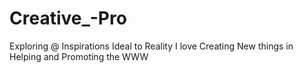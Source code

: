 # Creative_-Pro
Exploring @ Inspirations Ideal to Reality 
I love Creating New things in Helping and Promoting the WWW

